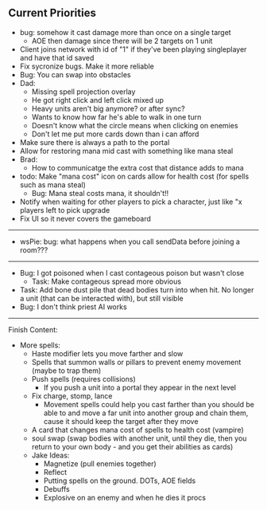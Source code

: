 ## Current Priorities
- bug: somehow it cast damage more than once on a single target
    - AOE then damage since there will be 2 targets on 1 unit
- Client joins network with id of "1" if they've been playing singleplayer and have that id saved
- Fix sycronize bugs. Make it more reliable
- Bug: You can swap into obstacles
- Dad:
    - Missing spell projection overlay
    - He got right click and left click mixed up
    - Heavy units aren't big anymore? or after sync?
    - Wants to know how far he's able to walk in one turn
    - Doesn't know what the circle means when clicking on enemies
    - Don't let me put more cards down than i can afford
- Make sure there is always a path to the portal
- Allow for restoring mana mid cast with something like mana steal
- Brad:
    - How to communicatge the extra cost that distance adds to mana
- todo: Make "mana cost" icon on cards allow for health cost (for spells such as mana steal)
    - Bug: Mana steal costs mana, it shouldn't!!
- Notify when waiting for other players to pick a character, just like "x players left to pick upgrade
- Fix UI so it never covers the gameboard

---
- wsPie: bug: what happens when you call sendData before joining a room???
---
- Bug: I got poisoned when I cast contageous poison but wasn't close
    - Task: Make contageous spread more obvious
- Task: Add bone dust pile that dead bodies turn into when hit.  No longer a unit (that can be interacted with), but still visible
- Bug: I don't think priest AI works
---
Finish Content:
- More spells:
    - Haste modifier lets you move farther and slow
    - Spells that summon walls or pillars to prevent enemy movement (maybe to trap them)
    - Push spells (requires collisions)
        - If you push a unit into a portal they appear in the next level
    - Fix charge, stomp, lance
        - Movement spells could help you cast farther than you should be able to and move a far unit into another group and chain them, cause it should keep the target after they move
    - A card that changes mana cost of spells to health cost (vampire)
    - soul swap (swap bodies with another unit, until they die, then you return to your own body - and you get their abilities as cards)
    - Jake Ideas:
        - Magnetize (pull enemies together)
        - Reflect
        - Putting spells on the ground. DOTs, AOE fields
        - Debuffs
        - Explosive on an enemy and when he dies it procs